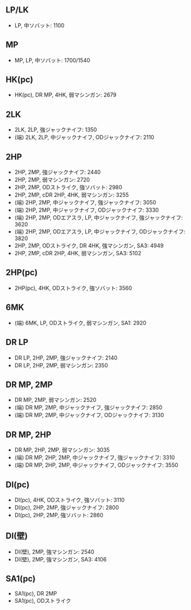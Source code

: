 ## LP/LK

- LP, 中ソバット: 1100

## MP

- MP, LP, 中ソバット: 1700/1540

## HK(pc)

- HK(pc), DR MP, 4HK, 弱マシンガン: 2679

## 2LK

- 2LK, 2LP, 強ジャックナイフ: 1350
- (端) 2LK, 2LP, 中ジャックナイフ, ODジャックナイフ: 2110

## 2HP

- 2HP, 2MP, 強ジャックナイフ: 2440
- 2HP, 2MP, 弱マシンガン: 2720
- 2HP, 2MP, ODストライク, 強ソバット: 2980
- 2HP, 2MP, cDR 2HP, 4HK, 弱マシンガン: 3255
- (端) 2HP, 2MP, 中ジャックナイフ, 強ジャックナイフ: 3050
- (端) 2HP, 2MP, 中ジャックナイフ, ODジャックナイフ: 3330
- (端) 2HP, 2MP, ODエアスラ, LP, 中ジャックナイフ, 強ジャックナイフ: 3620
- (端) 2HP, 2MP, ODエアスラ, LP, 中ジャックナイフ, ODジャックナイフ: 3820
- 2HP, 2MP, ODストライク, DR 4HK, 強マシンガン, SA3: 4949
- 2HP, 2MP, cDR 2HP, 4HK, 弱マシンガン, SA3: 5102

## 2HP(pc)

- 2HP(pc), 4HK, ODストライク, 強ソバット: 3560

## 6MK

- (端) 6MK, LP, ODストライク, 弱マシンガン, SA1: 2920

## DR LP

- DR LP, 2HP, 2MP, 強ジャックナイフ: 2140
- DR LP, 2HP, 2MP, 弱マシンガン: 2350

## DR MP, 2MP

- DR MP, 2MP, 弱マシンガン: 2520
- (端) DR MP, 2MP, 中ジャックナイフ, 強ジャックナイフ: 2850
- (端) DR MP, 2MP, 中ジャックナイフ, ODジャックナイフ: 3130

## DR MP, 2HP

- DR MP, 2HP, 2MP, 弱マシンガン: 3035
- (端) DR MP, 2HP, 2MP, 中ジャックナイフ, 強ジャックナイフ: 3310
- (端) DR MP, 2HP, 2MP, 中ジャックナイフ, ODジャックナイフ: 3550

## DI(pc)

- DI(pc), 4HK, ODストライク, 強ソバット: 3110
- DI(pc), 2HP, 2MP, 強ジャックナイフ: 2800
- DI(pc), 2HP, 2MP, 強ソバット: 2860

## DI(壁)

- DI(壁), 2MP, 強マシンガン: 2540
- DI(壁), 2MP, 強マシンガン, SA3: 4106

## SA1(pc)

- SA1(pc), DR 2MP
- SA1(pc), ODストライク
